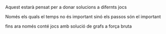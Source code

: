 Aquest estarà pensat per a donar solucions a difernts jocs

Només els quals el temps no és important sinó els passos són el important


fins ara només conté jocs amb solució de grafs a força bruta
